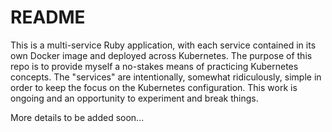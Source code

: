 # README

This is a multi-service Ruby application, with each service contained in its own Docker image and deployed across Kubernetes. The purpose of this repo is to provide myself a no-stakes means of practicing Kubernetes concepts. The "services" are intentionally, somewhat ridiculously, simple in order to keep the focus on the Kubernetes configuration. This work is ongoing and an opportunity to experiment and break things. 

More details to be added soon...
